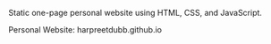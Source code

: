 Static one-page personal website using HTML, CSS, and JavaScript.

Personal Website: harpreetdubb.github.io
